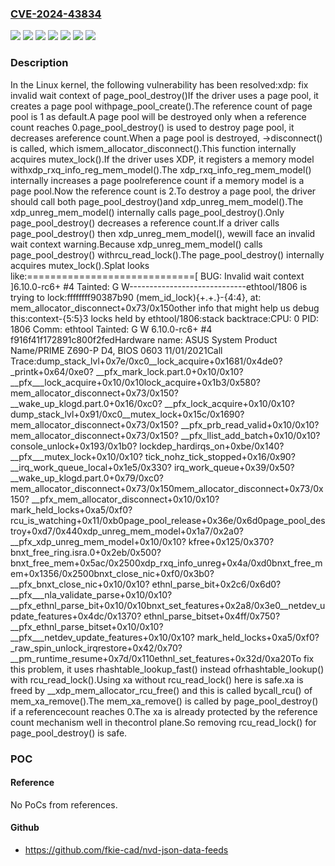 ### [CVE-2024-43834](https://cve.mitre.org/cgi-bin/cvename.cgi?name=CVE-2024-43834)
![](https://img.shields.io/static/v1?label=Product&message=Linux&color=blue)
![](https://img.shields.io/static/v1?label=Version&message=&color=brightgreen)
![](https://img.shields.io/static/v1?label=Version&message=05f646cb2174d1a4e032b60b99097f5c4b522616%20&color=brightgreen)
![](https://img.shields.io/static/v1?label=Version&message=5.5%20&color=brightgreen)
![](https://img.shields.io/static/v1?label=Version&message=bf22306d92ca59c59dc4aa3bab14768948193d56%20&color=brightgreen)
![](https://img.shields.io/static/v1?label=Version&message=c3f812cea0d7006469d1cf33a4a9f0a12bb4b3a3%20&color=brightgreen)
![](https://img.shields.io/static/v1?label=Vulnerability&message=n%2Fa&color=blue)

### Description

In the Linux kernel, the following vulnerability has been resolved:xdp: fix invalid wait context of page_pool_destroy()If the driver uses a page pool, it creates a page pool withpage_pool_create().The reference count of page pool is 1 as default.A page pool will be destroyed only when a reference count reaches 0.page_pool_destroy() is used to destroy page pool, it decreases areference count.When a page pool is destroyed, ->disconnect() is called, which ismem_allocator_disconnect().This function internally acquires mutex_lock().If the driver uses XDP, it registers a memory model withxdp_rxq_info_reg_mem_model().The xdp_rxq_info_reg_mem_model() internally increases a page poolreference count if a memory model is a page pool.Now the reference count is 2.To destroy a page pool, the driver should call both page_pool_destroy()and xdp_unreg_mem_model().The xdp_unreg_mem_model() internally calls page_pool_destroy().Only page_pool_destroy() decreases a reference count.If a driver calls page_pool_destroy() then xdp_unreg_mem_model(), wewill face an invalid wait context warning.Because xdp_unreg_mem_model() calls page_pool_destroy() withrcu_read_lock().The page_pool_destroy() internally acquires mutex_lock().Splat looks like:=============================[ BUG: Invalid wait context ]6.10.0-rc6+ #4 Tainted: G W-----------------------------ethtool/1806 is trying to lock:ffffffff90387b90 (mem_id_lock){+.+.}-{4:4}, at: mem_allocator_disconnect+0x73/0x150other info that might help us debug this:context-{5:5}3 locks held by ethtool/1806:stack backtrace:CPU: 0 PID: 1806 Comm: ethtool Tainted: G W 6.10.0-rc6+ #4 f916f41f172891c800f2fedHardware name: ASUS System Product Name/PRIME Z690-P D4, BIOS 0603 11/01/2021Call Trace:<TASK>dump_stack_lvl+0x7e/0xc0__lock_acquire+0x1681/0x4de0? _printk+0x64/0xe0? __pfx_mark_lock.part.0+0x10/0x10? __pfx___lock_acquire+0x10/0x10lock_acquire+0x1b3/0x580? mem_allocator_disconnect+0x73/0x150? __wake_up_klogd.part.0+0x16/0xc0? __pfx_lock_acquire+0x10/0x10? dump_stack_lvl+0x91/0xc0__mutex_lock+0x15c/0x1690? mem_allocator_disconnect+0x73/0x150? __pfx_prb_read_valid+0x10/0x10? mem_allocator_disconnect+0x73/0x150? __pfx_llist_add_batch+0x10/0x10? console_unlock+0x193/0x1b0? lockdep_hardirqs_on+0xbe/0x140? __pfx___mutex_lock+0x10/0x10? tick_nohz_tick_stopped+0x16/0x90? __irq_work_queue_local+0x1e5/0x330? irq_work_queue+0x39/0x50? __wake_up_klogd.part.0+0x79/0xc0? mem_allocator_disconnect+0x73/0x150mem_allocator_disconnect+0x73/0x150? __pfx_mem_allocator_disconnect+0x10/0x10? mark_held_locks+0xa5/0xf0? rcu_is_watching+0x11/0xb0page_pool_release+0x36e/0x6d0page_pool_destroy+0xd7/0x440xdp_unreg_mem_model+0x1a7/0x2a0? __pfx_xdp_unreg_mem_model+0x10/0x10? kfree+0x125/0x370? bnxt_free_ring.isra.0+0x2eb/0x500? bnxt_free_mem+0x5ac/0x2500xdp_rxq_info_unreg+0x4a/0xd0bnxt_free_mem+0x1356/0x2500bnxt_close_nic+0xf0/0x3b0? __pfx_bnxt_close_nic+0x10/0x10? ethnl_parse_bit+0x2c6/0x6d0? __pfx___nla_validate_parse+0x10/0x10? __pfx_ethnl_parse_bit+0x10/0x10bnxt_set_features+0x2a8/0x3e0__netdev_update_features+0x4dc/0x1370? ethnl_parse_bitset+0x4ff/0x750? __pfx_ethnl_parse_bitset+0x10/0x10? __pfx___netdev_update_features+0x10/0x10? mark_held_locks+0xa5/0xf0? _raw_spin_unlock_irqrestore+0x42/0x70? __pm_runtime_resume+0x7d/0x110ethnl_set_features+0x32d/0xa20To fix this problem, it uses rhashtable_lookup_fast() instead ofrhashtable_lookup() with rcu_read_lock().Using xa without rcu_read_lock() here is safe.xa is freed by __xdp_mem_allocator_rcu_free() and this is called bycall_rcu() of mem_xa_remove().The mem_xa_remove() is called by page_pool_destroy() if a referencecount reaches 0.The xa is already protected by the reference count mechanism well in thecontrol plane.So removing rcu_read_lock() for page_pool_destroy() is safe.

### POC

#### Reference
No PoCs from references.

#### Github
- https://github.com/fkie-cad/nvd-json-data-feeds

